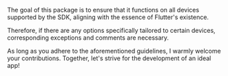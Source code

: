 The goal of this package is to ensure that it functions on all devices supported by the SDK,
aligning with the essence of Flutter's existence.

Therefore, if there are any options specifically tailored to certain devices,
corresponding exceptions and comments are necessary.

As long as you adhere to the aforementioned guidelines, I warmly welcome your contributions.
Together, let's strive for the development of an ideal app!
